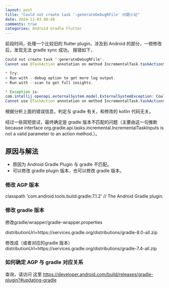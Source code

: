 ```yaml
---
layout: post
title: "Could not create task ':generateDebugRFile' 问题小记"
date: 2024-11-03 00:49
comments: true
categories: Android Gradle Flutter 
---
```


前段时间，处理一个比较旧的 flutter plugin，涉及到 Android 的部分，一顿修改后，发现无法 gradle sync 成功。 报错如下，
```java
Could not create task ':generateDebugRFile'.
Cannot use @TaskAction annotation on method IncrementalTask.taskAction$gradle_core() because interface org.gradle.api.tasks.incremental.IncrementalTaskInputs is not a valid parameter to an action method.

* Try:
> Run with --debug option to get more log output.
> Run with --scan to get full insights.

* Exception is:
com.intellij.openapi.externalSystem.model.ExternalSystemException: Could not create task ':generateDebugRFile'.
Cannot use @TaskAction annotation on method IncrementalTask.taskAction$gradle_core() because interface org.gradle.api.tasks.incremental.IncrementalTaskInputs is not a valid parameter to an action method.
```

<!--more-->


根据分析上面的错误信息，判定与 gradle 有关，和修改的 kotlin 代码无关。

经过一些简短尝试，最终确定是 gradle 版本不匹配的问题（主要由这一句推断 because interface org.gradle.api.tasks.incremental.IncrementalTaskInputs is not a valid parameter to an action method.）。

## 原因与解法
* 原因为 Android Gradle Plugin 与 gradle 不匹配。
* 可以修改 gradle plugin 版本，也可以修改 gradle 版本。


### 修改 AGP 版本
classpath 'com.android.tools.build:gradle:7.1.2'    // The Android Gradle plugin.

### 修改 gradle 版本
修改gradle/wrapper/gradle-wrapper.properties

distributionUrl=https\://services.gradle.org/distributions/gradle-8.0-all.zip

修改成（或者对应的gradle 版本） 
distributionUrl=https\://services.gradle.org/distributions/gradle-7.4-all.zip


### 如何确定 AGP 与 gradle 对应关系
查询，请访问 这里 https://developer.android.com/build/releases/gradle-plugin?#updating-gradle




